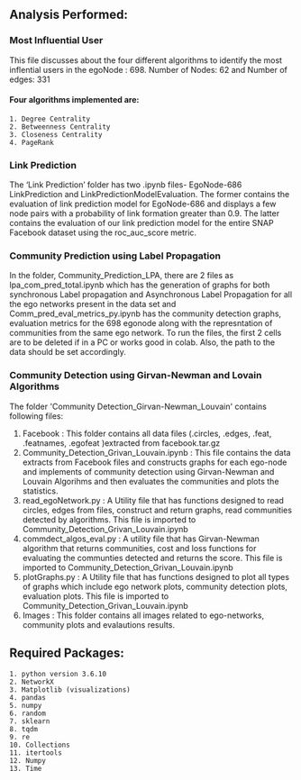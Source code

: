 ## Analysis Performed:
### Most Influential User
This file discusses about the four different algorithms to identify the most inflential users in the egoNode : 698.
Number of Nodes: 62 and
Number of edges: 331

#### Four algorithms implemented are:
    1. Degree Centrality
    2. Betweenness Centrality
    3. Closeness Centrality
    4. PageRank

### Link Prediction
The ‘Link Prediction’ folder has two .ipynb files- EgoNode-686 LinkPrediction and LinkPredictionModelEvaluation. The former contains the evaluation of link prediction model for EgoNode-686 and displays a few node pairs with a probability of link formation greater than 0.9. The latter contains the evaluation of our link prediction model for the entire SNAP Facebook dataset using the roc_auc_score metric.


### Community Prediction using Label Propagation

In the folder, Community_Prediction_LPA, there are 2 files as lpa_com_pred_total.ipynb which has the generation of graphs for both synchronous Label propagation and Asynchronous Label Propagation for all the ego networks present in the data set and Comm_pred_eval_metrics_py.ipynb has the community detection graphs, evaluation metrics for the 698 egonode along with the represntation of communities from the same ego network. 
To run the files, the first 2 cells are to be deleted if in a PC or works good in colab. Also, the path to the data should be set accordingly.

### Community Detection using Girvan-Newman and Lovain Algorithms

The folder 'Community Detection_Girvan-Newman_Louvain' contains following files:
1. Facebook : This folder contains all data files (.circles, .edges, .feat, .featnames, .egofeat )extracted from facebook.tar.gz 
2. Community_Detection_Grivan_Louvain.ipynb : This file contains the data extracts from Facebook files and constructs graphs for each ego-node and implements of community detection using Girvan-Newman and Louvain Algorihms and then evaluates the communities and plots the statistics.
3. read_egoNetwork.py : A Utility file that has functions designed to read circles, edges from files, construct and return graphs, read communities detected by algorithms. This file is imported to Community_Detection_Grivan_Louvain.ipynb
4. commdect_algos_eval.py : A utility file that has Girvan-Newman algorithm that returns communities, cost and loss functions for evaluating the communties detected and returns the score. This file is imported to Community_Detection_Grivan_Louvain.ipynb
5. plotGraphs.py : A Utility file that has functions designed to plot all types of graphs which include ego network plots, community detection plots, evaluation plots. This file is imported to Community_Detection_Grivan_Louvain.ipynb
6. Images : This folder contains all images related to ego-networks, community plots and evalautions results.


## Required Packages: 
    1. python version 3.6.10
    2. NetworkX
    3. Matplotlib (visualizations)
    4. pandas
    5. numpy
    6. random
    7. sklearn
    8. tqdm
    9. re
    10. Collections
    11. itertools
    12. Numpy
    13. Time
    
    
